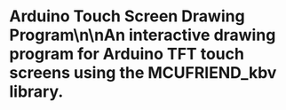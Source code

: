 # Arduino Touch Screen Drawing Program\n\nAn interactive drawing program for Arduino TFT touch screens using the MCUFRIEND_kbv library.
